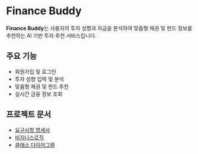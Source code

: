 # Finance Buddy

**Finance Buddy**는 사용자의 투자 성향과 자금을 분석하여 맞춤형 채권 및 펀드 정보를 추천하는 AI 기반 투자 추천 서비스입니다.

## 주요 기능
- 회원가입 및 로그인
- 투자 성향 입력 및 분석
- 맞춤형 채권 및 펀드 추천
- 실시간 금융 정보 조회

## 프로젝트 문서
- [요구사항 명세서](./docs/requirements.csv)
- [비지니스로직](./docs/business.png)
- [클래스 다이어그램](./docs/class-diagram.png)